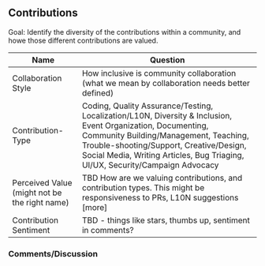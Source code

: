 ## Contributions

Goal: Identify the diversity of the contributions within a community, and howe those different contributions are valued.

Name | Question
--- | ---
Collaboration Style | How inclusive is community collaboration (what we mean by collaboration needs better defined)
Contribution-Type | Coding, Quality Assurance/Testing, Localization/L10N, Diversity & Inclusion, Event Organization, Documenting, Community Building/Management, Teaching, Trouble-shooting/Support, Creative/Design, Social Media, Writing Articles, Bug Triaging, UI/UX, Security/Campaign Advocacy
Perceived Value (might not be the right name) | TBD How are we valuing contributions, and contribution types.  This might be responsiveness to PRs, L10N suggestions [more]
Contribution Sentiment | TBD - things like stars, thumbs up, sentiment in comments?


### Comments/Discussion
